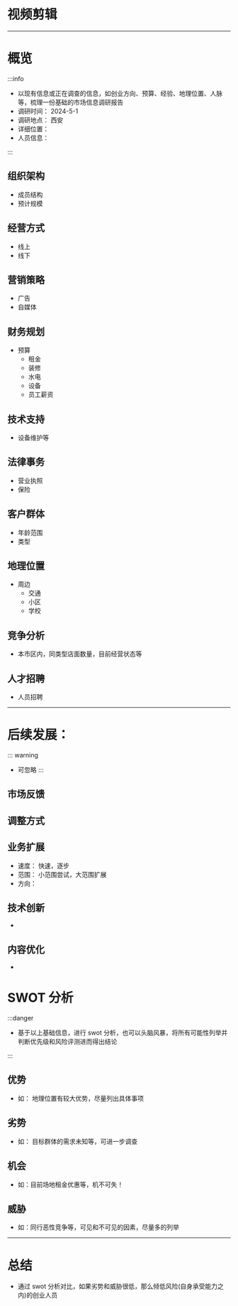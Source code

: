 # 视频剪辑

---

# 概览

:::info

- 以现有信息或正在调查的信息，如创业方向、预算、经验、地理位置、人脉等，梳理一份基础的市场信息调研报告
- 调研时间： 2024-5-1
- 调研地点： 西安
- 详细位置：
- 人员信息：

:::

## 组织架构

- 成员结构
- 预计规模

## 经营方式

- 线上
- 线下

## 营销策略

- 广告
- 自媒体

## 财务规划

- 预算
  - 租金
  - 装修
  - 水电
  - 设备
  - 员工薪资

## 技术支持

- 设备维护等

## 法律事务

- 营业执照
- 保险

## 客户群体

- 年龄范围
- 类型

## 地理位置

- 周边
  - 交通
  - 小区
  - 学校

## 竞争分析

- 本市区内，同类型店面数量，目前经营状态等

## 人才招聘

- 人员招聘

---

# 后续发展：

::: warning

- 可忽略
  :::

## 市场反馈

## 调整方式

## 业务扩展

- 速度： 快速，逐步
- 范围： 小范围尝试，大范围扩展
- 方向：

## 技术创新

-

## 内容优化

-

# SWOT 分析

:::danger

- 基于以上基础信息，进行 swot 分析，也可以头脑风暴，将所有可能性列举并判断优先级和风险评测进而得出结论

:::

## 优势

- 如： 地理位置有较大优势，尽量列出具体事项

## 劣势

- 如： 目标群体的需求未知等，可进一步调查

## 机会

- 如：目前场地租金优惠等，机不可失！

## 威胁

- 如：同行恶性竞争等，可见和不可见的因素，尽量多的列举

---

# 总结

- 通过 swot 分析对比，如果劣势和威胁很低，那么倾低风险(自身承受能力之内)的创业人员
